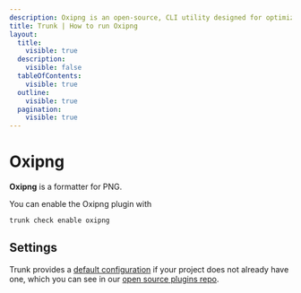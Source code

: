 ```yaml
---
description: Oxipng is an open-source, CLI utility designed for optimizing PNG files. It applies lossless compression techniques to reduce file size.
title: Trunk | How to run Oxipng
layout:
  title:
    visible: true
  description:
    visible: false
  tableOfContents:
    visible: true
  outline:
    visible: true
  pagination:
    visible: true
---
```


# Oxipng

**Oxipng** is a formatter for PNG.

You can enable the Oxipng plugin with

```shell
trunk check enable oxipng
```

## Settings



Trunk provides a [default configuration](https://github.com/trunk-io/plugins/tree/main/linters/oxipng) if your project does not already have one,
which you can see in our [open source plugins repo](https://github.com/trunk-io/plugins/tree/main).
